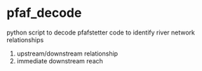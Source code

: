 # pfaf_decode
python script to decode pfafstetter code to identify river network relationships

1. upstream/downstream relationship
2. immediate downstream reach


